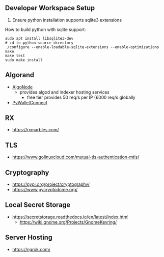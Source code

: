 Developer Workspace Setup
--------------------------

1. Ensure python installation supports sqlite3 extensions

How to build python with sqlite support:

```shell
sudo apt install libsqlite3-dev
# cd to python source directory
./configure --enable-loadable-sqlite-extensions --enable-optimizations
make
make test
sudo make install
```

Algorand
--------
- [AlgoNode](https://algonode.io/api/)
  - provides algod and indexer hosting services
    - free tier provides 50 req/s per IP (6000 req/s globally
- [PyWalletConnect](https://pypi.org/project/pyWalletConnect)


RX
--
- https://rxmarbles.com/

TLS
---
- https://www.golinuxcloud.com/mutual-tls-authentication-mtls/

Cryptography
------------
- https://pypi.org/project/cryptography/
- https://www.pycryptodome.org/

Local Secret Storage
--------------------
- https://secretstorage.readthedocs.io/en/latest/index.html
  - https://wiki.gnome.org/Projects/GnomeKeyring/

Server Hosting
--------------
- https://ngrok.com/
